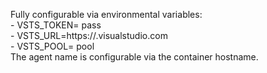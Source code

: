 Fully configurable via environmental variables:  
    - VSTS_TOKEN= pass  
    - VSTS_URL=https://<yourpath>.visualstudio.com  
    - VSTS_POOL= pool  
The agent name is configurable via the container hostname.  